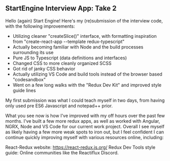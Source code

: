 ## StartEngine Interview App: Take 2
Hello (again) Start Engine! Here's my (re)submission of the interview code, with the following improvements:

- Utilizing cleaner "createSlice()" interface, with formatting inspiration from "create-react-app  --template redux-typescript"
- Actually becoming familiar with Node and the build processes surrounding its use
- Pure JS to Typescript (data definitions and interfaces)
- Changed CSS to more cleanly organized SCSS
- Got rid of janky CSS behavior
- Actually utilizing VS Code and build tools instead of the browser based "codesandbox"
- Went on a few long walks with the "Redux Dev Kit" and improved style guide lines

My first submission was what I could teach myself in two days, from having only used pre ES6 Javascript and notepad++ prior.

What you see now is how I've improved with my off hours over the past few months. I've built a few more redux apps, as well as worked with Angular, NGRX, Node and VS Code for our current work project. Overall I see myself as likely having a few more weak spots to iron out, but I feel confident I can continue quickly improving myself with various resources online, including:

React-Redux website: https://react-redux.js.org/
Redux Dev Tools style guide: 
Online communities like the Reactiflux Discord.

